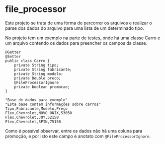 # file_processor

Este projeto se trata de uma forma de percorrer os arquivos e realizar o parse dos dados do arquivo para uma lista de um determinado tipo.

No projeto tem um exemplo na parte de testes, onde há uma classe Carro e um arquivo contendo os dados para preencher os campos da classe.

```
@Getter
@Setter
public class Carro {
    private String tipo;
    private String fabricante;
    private String modelo;
    private Double preco;
    @FileProcessorIgnore
    private boolean promocao;
}
```

```
"Base de dados para exemplo" 
"Esta base contem informações sobre carros"  
Tipo,Fabricante,Modelo,Preço 
Flex,Chevrolet,NOVO ONIX,53050
Flex,Chevrolet,JOY,52150 
Flex,Chevrolet,SPIN,75150 
```

Como é possível observar, entre os dados não há uma coluna para promoção, e por isto este campo é anotato com `@FileProcessorIgnore`.
